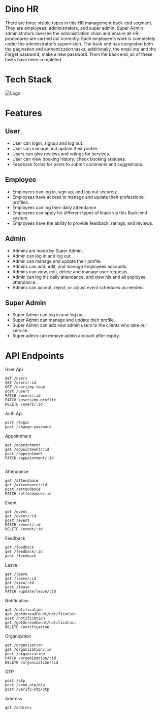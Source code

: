 # Dino HR

There are three visible types in this HR management back-end segment. They are employees, administrators, and super admin. Super Admin administrators oversee the administration chain and ensure all HR procedures are carried out correctly.  Each employee's work is completely under the administrator's supervision. The back end has completed both the pagination and authentication tasks. additionally, the email otp and the Forget password, make a new password. From the back end, all of these tasks have been completed.

# Tech Stack
![Logo]()

# Features
## User

- User can login, signup and log out.
- User can manage and update their profile.
- Users can give reviews and ratings for services.
- User can view booking history, check booking statuses.
- Feedback forms for users to submit comments and suggestions.

## Employee

- Employees can log in, sign up, and log out securely.
- Employees have access to manage and update their professional profiles.
- Employees can log their daily attendance 
- Employees can apply for different types of leave via this Back-end system.
- Employees have the ability to provide feedback, ratings, and reviews.


## Admin

- Admins are  made by Super Admin.
- Admin can log in and log out.
- Admin can manage and update their profile.
- Admins can add, edit, and manage Employees accounts.
- Admins can view, edit, delete and manage user requests.
- Admin can log his daily attendance, and view his and all enployee attendance..
- Admins can accept, reject, or adjust event schedules as needed.

## Super Admin
- Super Admin can log in and log out.
- Super Admin can manage and update their profile.
- Super Admin can add new admin users to the clients who take our service.
- Super admin can remove admin account after expiry.


# API Endpoints

User Api

```
GET /users
GET /users/:id
GET /users/my-team
post /users
PATCH /users/:id
PATCH /users/my-profile
DELETE /users/:id

```
Auth Api

```
post /login
post /change-password
```
Appointment 

```
get /appointment
get /appointment/:id
post /appointment
PATCH /appointment/:id


```
Attendance

```
get /attendance
get /attendance/:id
post /attendance
PATCH /attendance/:id
```
Event

```
get /event
get /event/:id
post /event
PATCH /event/:id
DELETE /event/:id
```
Feedback

```
get /feedback
get /feedback/:id
post /feedback
```
Leave

```
get /leave
get /leave/:id
get /view/:id
post /leave
PATCH /update/leave/:id
```
Notification

```
get /notification
get /getUnreadCount/notification
post /notification
get /getUnreadCount/notification
DELETE /notification
```
Organization

```
get /organization
get /organization/:id
post /organization
PATCH /organization/:id
DELETE /organization/:id
```
OTP

```
post /otp
post /send-otp/otp
post /verify-otp/otp
```
Address

```
get /address
```
